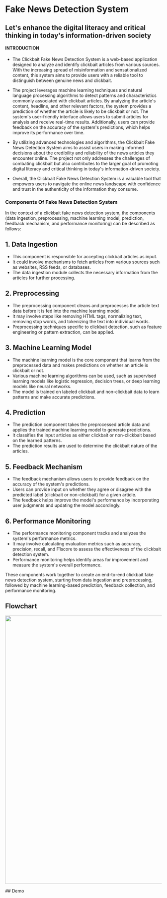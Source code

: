 # Fake News Detection System

## Let's enhance the digital literacy and critical thinking in today's information-driven society

#### INTRODUCTION


* The Clickbait Fake News Detection System is a web-based application designed to analyze and identify clickbait articles from various sources. With the increasing spread of misinformation and sensationalized content, this system aims to provide users with a reliable tool to distinguish between genuine news and clickbait.

* The project leverages machine learning techniques and natural language processing algorithms to detect patterns and characteristics commonly associated with clickbait articles. By analyzing the article's content, headline, and other relevant factors, the system provides a prediction of whether the article is likely to be clickbait or not.
The system's user-friendly interface allows users to submit articles for analysis and receive real-time results. Additionally, users can provide feedback on the accuracy of the system's predictions, which helps improve its performance over time.



* By utilizing advanced technologies and algorithms, the Clickbait Fake News Detection System aims to assist users in making informed decisions about the credibility and reliability of the news articles they encounter online. The project not only addresses the challenges of combating clickbait but also contributes to the larger goal of promoting digital literacy and critical thinking in today's 
information-driven society.  

* Overall, the Clickbait Fake News Detection System is a valuable tool that empowers users to navigate the online news landscape with confidence and trust in the authenticity of the information they consume.

### Components Of Fake News Detection System


In the context of a clickbait fake news detection system, the components (data ingestion, preprocessing, machine learning model, prediction, feedback mechanism, and performance monitoring) can be described as follows:
 ## 1. Data Ingestion
* This component is responsible for accepting clickbait articles as input.
* It could involve mechanisms to fetch articles from various sources such as websites, RSS feeds, or databases.
* The data ingestion module collects the necessary information from the articles for further processing.
 ## 2. Preprocessing
* The preprocessing component cleans and preprocesses the article text data before it is fed into the machine learning model.
* It may involve steps like removing HTML tags, normalizing text, removing stop words, and tokenizing the text into individual words.
* Preprocessing techniques specific to clickbait detection, such as feature engineering or pattern extraction, can be applied.
 ## 3. Machine Learning Model
* The machine learning model is the core component that learns from the preprocessed data and makes predictions on whether an article is clickbait or not.
* Various machine learning algorithms can be used, such as supervised learning models like logistic regression, decision trees, or deep learning models like neural networks.
* The model is trained on labeled clickbait and non-clickbait data to learn patterns and make accurate predictions.
 ## 4. Prediction
* The prediction component takes the preprocessed article data and applies the trained machine learning model to generate predictions.
* It classifies the input articles as either clickbait or non-clickbait based on the learned patterns.
* The prediction results are used to determine the clickbait nature of the articles.
 ## 5. Feedback Mechanism
* The feedback mechanism allows users to provide feedback on the accuracy of the system's predictions.
* Users can provide input on whether they agree or disagree with the predicted label (clickbait or non-clickbait) for a given article.
* The feedback helps improve the model's performance by incorporating user judgments and updating the model accordingly.
 ## 6. Performance Monitoring
* The performance monitoring component tracks and analyzes the system's performance metrics.
* It may involve calculating evaluation metrics such as accuracy, precision, recall, and F1score to assess the effectiveness of the clickbait detection system.
* Performance monitoring helps identify areas for improvement and measure the system's overall performance.

These components work together to create an end-to-end clickbait fake news detection system, starting from data ingestion and preprocessing, followed by machine learning-based prediction, feedback collection, and performance monitoring.

## Flowchart

<p align="center">
<img src="Flochart.png" width="859\"/>
<p/>
## Demo


